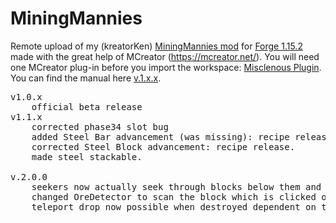 # MiningMannies
Remote upload of my (kreatorKen) <a href="https://mcreator.net/modification/67670/mining-mannies">MiningMannies mod</a> for <a href="https://files.minecraftforge.net/maven/net/minecraftforge/forge/index_1.15.2.html">Forge 1.15.2</a> made with the great help of MCreator (https://mcreator.net/). You will need one MCreator plug-in before you import the workspace: <a href="https://mcreator.net/forum/60635/miscellaneous-plugin-114115">Misclenous Plugin</a>. You can find the manual here <a href="https://www.kezmonk.com/stuff/minecrafting/miningmannies/index.html">v.1.x.x</a>.
<pre>
v1.0.x
	official beta release
v1.1.x 
    corrected phase34 slot bug
    added Steel Bar advancement (was missing): recipe release.
    corrected Steel Block advancement: recipe release.
    made steel stackable.

v.2.0.0
    seekers now actually seek through blocks below them and will dig to the object they detect. level 1: 32 blocks. level 2: 64 blocks. Will add a level 3 and 4 in the future.
    changed OreDetector to scan the block which is clicked on and not stood on.
    teleport drop now possible when destroyed dependent on the teleport probability. Found a few small bugs in the teleport calcs. Fixed those and found a way to keep it when you exit the game and come back.

</pre>
